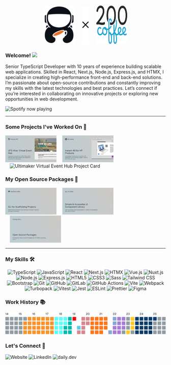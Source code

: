<p align="center">
   <picture>
      <source media="(prefers-color-scheme: dark)" srcset="./assets/jp-coffee-branding-dark.svg" height="120" width="97">
      <img src="./assets/jp-coffee-branding-light.svg" alt="JP.Coffee Logo" height="120" width="97">
   </picture>
   <picture>
      <source media="(prefers-color-scheme: dark)" srcset="./assets/times-dark.svg" height="120" width="20">
      <img src="./assets/times-light.svg" alt="X Icon" height="120" width="20" style="margin: 0 20px">
   </picture>
   <picture>
      <source media="(prefers-color-scheme: dark)" srcset="./assets/200-coffee-branding-dark.svg" height="120" width="97">
      <img src="./assets/200-coffee-branding-light.svg" alt="JP.Coffee Logo" height="120" width="97">
   </picture>
</p>

<h3>
   Welcome! <img src="https://media.giphy.com/media/hvRJCLFzcasrR4ia7z/giphy.gif" width="28">
</h3>

Senior TypeScript Developer with 10 years of experience building scalable web applications. Skilled in React, Next.js, Node.js, Express.js, and HTMX, I specialize in creating high-performance front-end and back-end solutions. I’m passionate about open-source contributions and constantly improving my skills with the latest technologies and best practices. Let’s connect if you’re interested in collaborating on innovative projects or exploring new opportunities in web development.

<img src="https://spotify-github-profile.kittinanx.com/api/view?uid=31iisadcqke5h2hlg5ptghquj36e&cover_image=true&theme=natemoo-re&bar_color_cover=true&bar_color=0ab404" alt="Spotify now playing">

---

### Some Projects I've Worked On 🚀

<p>
   <a
      href="https://jp.coffee"
      target="_blank"
      rel="noopener noreferrer"
      aria-expanded="false"
      aria-label="Link to JP.Coffee"
      title="JP.Coffee"
      style="text-decoration: none"
  >
      <picture>
         <source media="(prefers-color-scheme: dark)" srcset="./assets/projects/hive-by-ups-dark.svg" width="32%">
         <img src="./assets/projects/hive-by-ups-light.svg" alt="Hive by UPS Project Card" width="32%">
      </picture>
   </a>
   <a
    href="https://jp.coffee"
    target="_blank"
    rel="noopener noreferrer"
    aria-expanded="false"
    aria-label="Link to JP.Coffee"
    title="JP.Coffee"
    style="text-decoration: none"
  >
      <picture>
         <source media="(prefers-color-scheme: dark)" srcset="./assets/projects/hp-ar-library-dark.svg" width="32%">
         <img src="./assets/projects/hp-ar-library-light.svg" alt="HP AR Library Project Card" width="32%" style="margin-left: 14px">
      </picture>
   </a>
   <a
    href="https://jp.coffee"
    target="_blank"
    rel="noopener noreferrer"
    aria-expanded="false"
    aria-label="Link to JP.Coffee"
    title="JP.Coffee"
    style="text-decoration: none"
  >
      <picture>
         <source media="(prefers-color-scheme: dark)" srcset="./assets/projects/ultimaker-virtual-event-hub-dark.svg" width="32%">
         <img src="./assets/projects/ultimaker-virtual-event-hub-light.svg" alt="Ultimaker Virtual Event Hub Project Card" width="32%" style="margin-left: 14px">
      </picture>
   </a>
</p>

### My Open Source Packages 🌟

<p>
  <a
    href="https://github.com/200-coffee/scaffold.coffee"
    target="_blank"
    rel="noopener noreferrer"
    aria-expanded="false"
    aria-label="Link to JP.Coffee"
    title="JP.Coffee"
    style="text-decoration: none"
  >
    <picture>
      <source
         media="(prefers-color-scheme: dark)"
         srcset="./assets/packages/scaffold-coffee-dark.svg"
         width="32%"
      >
      <img src="./assets/packages/scaffold-coffee-light.svg" alt="Scaffold Coffee Package Card" width="32%">
    </picture>
  </a>
  <a
    href="https://github.com/200-coffee/ui.coffee"
    target="_blank"
    rel="noopener noreferrer"
    aria-expanded="false"
    aria-label="Link to JP.Coffee"
    title="JP.Coffee"
    style="text-decoration: none"
   >
      <picture>
         <source
            media="(prefers-color-scheme: dark)"
            srcset="./assets/packages/ui-coffee-dark.svg"
            width="32%"
         >
         <img src="./assets/packages/ui-coffee-light.svg" alt="UI Coffee Package Card" width="32%" style="margin-left: 14px">
      </picture>
   </a>
   <picture>
      <source
         media="(prefers-color-scheme: dark)"
         srcset="./assets/packages/coming-soon-dark.svg"
         width="32%"
      >
      <img src="./assets/packages/coming-soon-light.svg" alt="Coming Soon Package Card" width="32%" style="margin-left: 14px">
   </picture>  
</p>

---

### My Skills 🛠️

<p align="center">
  <img src="https://img.shields.io/badge/TypeScript-007ACC?style=for-the-badge&logo=typescript&logoColor=white" alt="TypeScript">
   <img src="https://img.shields.io/badge/JavaScript-F7DF1E?style=for-the-badge&logo=javascript&logoColor=black" alt="JavaScript">
   <img src="https://img.shields.io/badge/React-61DAFB?style=for-the-badge&logo=react&logoColor=black" alt="React">
   <img src="https://img.shields.io/badge/Next.js-000000?style=for-the-badge&logo=nextdotjs&logoColor=white" alt="Next.js">
   <img src="https://img.shields.io/badge/HTMX-0C4B33?style=for-the-badge&logo=htmx&logoColor=white" alt="HTMX">
   <img src="https://img.shields.io/badge/Vue.js-4FC08D?style=for-the-badge&logo=vuedotjs&logoColor=white" alt="Vue.js">
   <img src="https://img.shields.io/badge/Nuxt.js-00DC82?style=for-the-badge&logo=nuxtdotjs&logoColor=white" alt="Nuxt.js">
   <img src="https://img.shields.io/badge/Node.js-339933?style=for-the-badge&logo=nodedotjs&logoColor=white" alt="Node.js">
   <img src="https://img.shields.io/badge/Express.js-000000?style=for-the-badge&logo=express&logoColor=white" alt="Express.js">
   <img src="https://img.shields.io/badge/HTML5-E34F26?style=for-the-badge&logo=html5&logoColor=white" alt="HTML5">
   <img src="https://img.shields.io/badge/CSS3-1572B6?style=for-the-badge&logo=css3&logoColor=white" alt="CSS3">
   <img src="https://img.shields.io/badge/Sass-CC6699?style=for-the-badge&logo=sass&logoColor=white" alt="Sass">
   <img src="https://img.shields.io/badge/Tailwind CSS-38B2AC?style=for-the-badge&logo=tailwindcss&logoColor=white" alt="Tailwind CSS">
   <img src="https://img.shields.io/badge/Bootstrap-7952B3?style=for-the-badge&logo=bootstrap&logoColor=white" alt="Bootstrap">
   <img src="https://img.shields.io/badge/Git-F05032?style=for-the-badge&logo=git&logoColor=white" alt="Git">
   <img src="https://img.shields.io/badge/GitHub-181717?style=for-the-badge&logo=github&logoColor=white" alt="GitHub">
   <img src="https://img.shields.io/badge/GitLab-FC6D26?style=for-the-badge&logo=gitlab&logoColor=white" alt="GitLab">
   <img src="https://img.shields.io/badge/GitHub Actions-2088FF?style=for-the-badge&logo=githubactions&logoColor=white" alt="GitHub Actions">
   <img src="https://img.shields.io/badge/Vite-646CFF?style=for-the-badge&logo=vite&logoColor=white" alt="Vite">
   <img src="https://img.shields.io/badge/Webpack-8DD6F9?style=for-the-badge&logo=webpack&logoColor=black" alt="Webpack">
   <img src="https://img.shields.io/badge/Turbopack-0096FF?style=for-the-badge&logo=turbopack&logoColor=white" alt="Turbopack">
   <img src="https://img.shields.io/badge/Vitest-6E9F18?style=for-the-badge&logo=vitest&logoColor=white" alt="Vitest">
   <img src="https://img.shields.io/badge/Jest-C21325?style=for-the-badge&logo=jest&logoColor=white" alt="Jest">
   <img src="https://img.shields.io/badge/ESLint-4B32C3?style=for-the-badge&logo=eslint&logoColor=white" alt="ESLint">
   <img src="https://img.shields.io/badge/Prettier-F7B93E?style=for-the-badge&logo=prettier&logoColor=black" alt="Prettier">
   <img src="https://img.shields.io/badge/Figma-F24E1E?style=for-the-badge&logo=figma&logoColor=white" alt="Figma">
</p>

### Work History 📚

<p>
  <a
    href="https://jp.coffee"
    target="_blank"
    rel="noopener noreferrer"
    aria-expanded="false"
    aria-label="Link to JP.Coffee"
    title="JP.Coffee"
    style="text-decoration: none"
  >
    <picture>
      <source
         media="(prefers-color-scheme: dark)"
         srcset="./assets/work-history-dark.svg"
         width="100%"
      >
      <img src="./assets/work-history-light.svg" alt="JP.Coffee Work History in GitHub Style" width="100%">
    </picture>
  </a>
</p>

### Let's Connect 🤝

<p>
  <a
    href="https://jp.coffee"
    target="_blank"
    rel="noopener noreferrer"
    aria-expanded="false"
    aria-label="Link to JP.Coffee"
    title="JP.Coffee"
    style="text-decoration: none"
  >
      <img src="https://img.shields.io/badge/Website-000000?style=for-the-badge&logo=googlechrome&logoColor=white" alt="Website">
  </a>
   <a
      href="https://linkedin.com/in/jpcoffee"
      target="_blank"
      rel="noopener noreferrer"
      aria-expanded="false"
      aria-label="Link to LinkedIn"
      title="LinkedIn"
      style="text-decoration: none"
   >
      <img src="https://img.shields.io/badge/LinkedIn-0077B5?style=for-the-badge&logo=linkedin&logoColor=white" alt="LinkedIn">
   </a>
   <a
      href="https://daily.dev/jpcoffee"
      target="_blank"
      rel="noopener noreferrer"
      aria-expanded="false"
      aria-label="Link to daily.dev"
      title="daily.dev"
      style="text-decoration: none"
   >
      <img src="https://img.shields.io/badge/daily.dev-100000?style=for-the-badge&logo=dailydotdev&logoColor=white" alt="daily.dev">
   </a>
</a>
